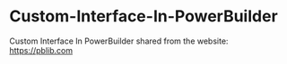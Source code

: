 # Custom-Interface-In-PowerBuilder
Custom Interface In PowerBuilder
shared from the website: https://pblib.com
